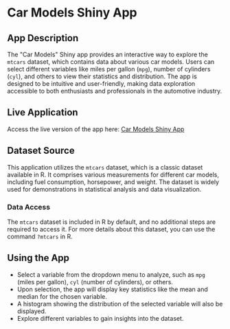 # Car Models Shiny App

## App Description
The "Car Models" Shiny app provides an interactive way to explore the `mtcars` dataset, which contains data about various car models. Users can select different variables like miles per gallon (`mpg`), number of cylinders (`cyl`), and others to view their statistics and distribution. The app is designed to be intuitive and user-friendly, making data exploration accessible to both enthusiasts and professionals in the automotive industry.

## Live Application
Access the live version of the app here: [Car Models Shiny App](https://yuefengzhao.shinyapps.io/assignment3/)

## Dataset Source
This application utilizes the `mtcars` dataset, which is a classic dataset available in R. It comprises various measurements for different car models, including fuel consumption, horsepower, and weight. The dataset is widely used for demonstrations in statistical analysis and data visualization.

### Data Access
The `mtcars` dataset is included in R by default, and no additional steps are required to access it. For more details about this dataset, you can use the command `?mtcars` in R.

## Using the App
- Select a variable from the dropdown menu to analyze, such as `mpg` (miles per gallon), `cyl` (number of cylinders), or others.
- Upon selection, the app will display key statistics like the mean and median for the chosen variable.
- A histogram showing the distribution of the selected variable will also be displayed.
- Explore different variables to gain insights into the dataset.


